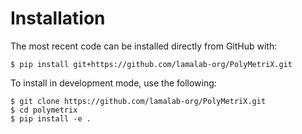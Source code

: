 # Installation


The most recent code can be installed directly from GitHub with:


```shell
$ pip install git+https://github.com/lamalab-org/PolyMetriX.git
```

To install in development mode, use the following:

```shell
$ git clone https://github.com/lamalab-org/PolyMetriX.git
$ cd polymetrix
$ pip install -e .
```